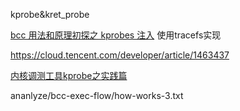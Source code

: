 kprobe&kret_probe

[bcc 用法和原理初探之 kprobes 注入](https://tinylab.org/bcc-overview/)				使用tracefs实现

https://cloud.tencent.com/developer/article/1463437

[内核调测工具kprobe之实践篇](https://blog.csdn.net/melody157398/article/details/113764679)

ananlyze/bcc-exec-flow/how-works-3.txt
